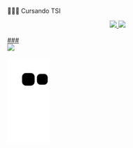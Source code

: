 


👨🏻‍💻 Cursando TSI 

<div align="center">
  <a href="https://github.com/VilmarFelipe">
  <img height="180em" src="https://github-readme-stats.vercel.app/api?username=VilmarFelipe&show_icons=true&theme=merko&include_all_commits=true&count_private=true"/>
  <img height="180em" src="https://github-readme-stats.vercel.app/api/top-langs/?username=VilmarFelipe&layout=compact&langs_count=7&theme=merko"/>
</div>
  
<div style="display: inline_block"><br>
  ###
  
<div>
  <a href="https://instagram.com/manoguinas" target="_blank"><img src="https://img.shields.io/badge/-Instagram-%23E4405F?style=for-the-badge&logo=instagram&logoColor=white" target="_blank"></a>
 	
![Snake animation](https://github.com/rafaballerini/rafaballerini/blob/output/github-contribution-grid-snake.svg)
